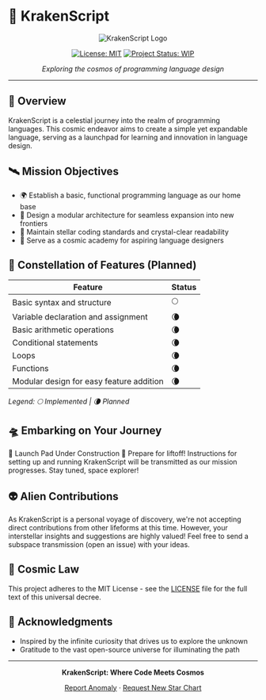 # 🚀 KrakenScript

<div align="center">

![KrakenScript Logo](https://via.placeholder.com/150?text=KS)

[![License: MIT](https://img.shields.io/badge/License-MIT-yellow.svg)](https://opensource.org/licenses/MIT)
[![Project Status: WIP](https://img.shields.io/badge/Project%20Status-Work%20in%20Progress-orange)](https://www.repostatus.org/#wip)

*Exploring the cosmos of programming language design*

</div>

---

## 🌠 Overview

KrakenScript is a celestial journey into the realm of programming languages. This cosmic endeavor aims to create a simple yet expandable language, serving as a launchpad for learning and innovation in language design.

## 🛰️ Mission Objectives

- 🌍 Establish a basic, functional programming language as our home base
- 🌌 Design a modular architecture for seamless expansion into new frontiers
- 🔭 Maintain stellar coding standards and crystal-clear readability
- 🚀 Serve as a cosmic academy for aspiring language designers

## 🌠 Constellation of Features (Planned)

| Feature | Status |
|---------|--------|
| Basic syntax and structure | 🌕 |
| Variable declaration and assignment | 🌘 |
| Basic arithmetic operations | 🌘 |
| Conditional statements | 🌘 |
| Loops | 🌘 |
| Functions | 🌘 |
| Modular design for easy feature addition | 🌘 |

*Legend: 🌕 Implemented | 🌘 Planned*

## 🛸 Embarking on Your Journey

🚧 Launch Pad Under Construction 🚧
Prepare for liftoff! Instructions for setting up and running KrakenScript
will be transmitted as our mission progresses. Stay tuned, space explorer!

## 👽 Alien Contributions

As KrakenScript is a personal voyage of discovery, we're not accepting direct contributions from other lifeforms at this time. However, your interstellar insights and suggestions are highly valued! Feel free to send a subspace transmission (open an issue) with your ideas.

## 📜 Cosmic Law

This project adheres to the MIT License - see the [LICENSE](LICENSE) file for the full text of this universal decree.

## 💫 Acknowledgments

- Inspired by the infinite curiosity that drives us to explore the unknown
- Gratitude to the vast open-source universe for illuminating the path

---

<div align="center">

**KrakenScript: Where Code Meets Cosmos**

[Report Anomaly](https://github.com/krakenau/KrakenScript/issues) · [Request New Star Chart](https://github.com/krakenau/KrakenScript/issues)

</div>